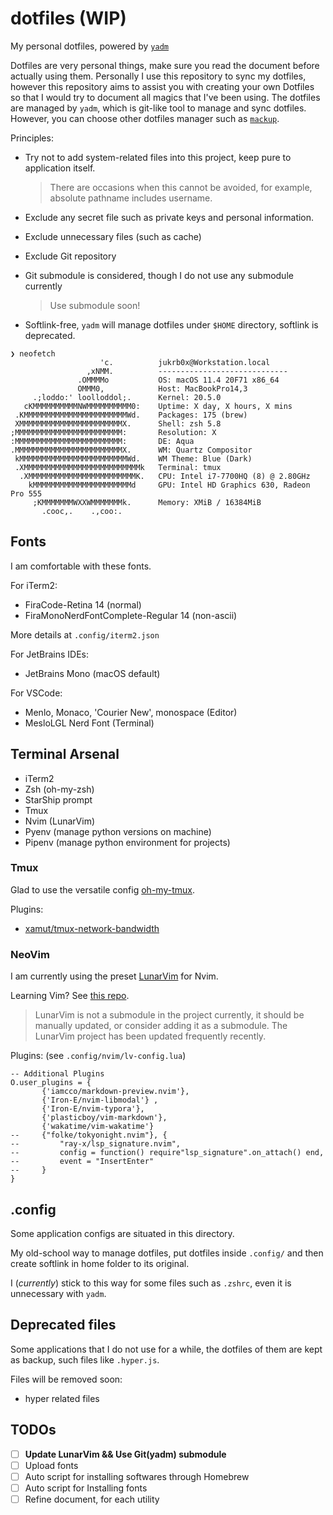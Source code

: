 # dotfiles (WIP)
My personal dotfiles, powered by [`yadm`](https://yadm.io/)

Dotfiles are very personal things, make sure you read the document before actually using them. Personally I use this repository to sync my dotfiles, however this repository aims to assist you with creating your own Dotfiles so that I would try to document all magics that I've been using. The dotfiles are managed by `yadm`, which is git-like tool to manage and sync dotfiles. However, you can choose other dotfiles manager such as [`mackup`](https://github.com/lra/mackup). 

Principles:
- Try not to add system-related files into this project, keep pure to application itself.

    > There are occasions when this cannot be avoided, for example, absolute pathname includes username.
- Exclude any secret file such as private keys and personal information.
- Exclude unnecessary files (such as cache)
- Exclude Git repository
- Git submodule is considered, though I do not use any submodule currently

    > Use submodule soon!
- Softlink-free, `yadm` will manage dotfiles under `$HOME` directory, softlink is deprecated.

```
❯ neofetch
                    'c.          jukrb0x@Workstation.local
                 ,xNMM.          -----------------------------
               .OMMMMo           OS: macOS 11.4 20F71 x86_64
               OMMM0,            Host: MacBookPro14,3
     .;loddo:' loolloddol;.      Kernel: 20.5.0
   cKMMMMMMMMMMNWMMMMMMMMMM0:    Uptime: X day, X hours, X mins
 .KMMMMMMMMMMMMMMMMMMMMMMMWd.    Packages: 175 (brew)
 XMMMMMMMMMMMMMMMMMMMMMMMX.      Shell: zsh 5.8
;MMMMMMMMMMMMMMMMMMMMMMMM:       Resolution: X
:MMMMMMMMMMMMMMMMMMMMMMMM:       DE: Aqua
.MMMMMMMMMMMMMMMMMMMMMMMMX.      WM: Quartz Compositor
 kMMMMMMMMMMMMMMMMMMMMMMMMWd.    WM Theme: Blue (Dark)
 .XMMMMMMMMMMMMMMMMMMMMMMMMMMk   Terminal: tmux
  .XMMMMMMMMMMMMMMMMMMMMMMMMK.   CPU: Intel i7-7700HQ (8) @ 2.80GHz
    kMMMMMMMMMMMMMMMMMMMMMMd     GPU: Intel HD Graphics 630, Radeon Pro 555
     ;KMMMMMMMWXXWMMMMMMMk.      Memory: XMiB / 16384MiB
       .cooc,.    .,coo:.

```

## Fonts
I am comfortable with these fonts.

For iTerm2:
- FiraCode-Retina 14 (normal)
- FiraMonoNerdFontComplete-Regular 14 (non-ascii)

More details at `.config/iterm2.json`

For JetBrains IDEs:
- JetBrains Mono (macOS default)

For VSCode:
- Menlo, Monaco, 'Courier New', monospace (Editor)
- MesloLGL Nerd Font (Terminal)

## Terminal Arsenal
- iTerm2
- Zsh (oh-my-zsh)
- StarShip prompt
- Tmux
- Nvim (LunarVim)
- Pyenv (manage python versions on machine)
- Pipenv (manage python environment for projects)

### Tmux
Glad to use the versatile config [oh-my-tmux](https://github.com/gpakosz/.tmux).

Plugins:
- [xamut/tmux-network-bandwidth](https://github.com/xamut/tmux-network-bandwidth)

### NeoVim
I am currently using the preset [LunarVim](https://github.com/ChristianChiarulli/LunarVim/) for Nvim.

Learning Vim? See [this repo](https://github.com/mhinz/vim-galore).

> LunarVim is not a submodule in the project currently, it should be manually updated, or consider adding it as a submodule. The LunarVim project has been updated frequently recently.

Plugins: (see `.config/nvim/lv-config.lua`)
```
-- Additional Plugins
O.user_plugins = {
       {'iamcco/markdown-preview.nvim'}, 
       {'Iron-E/nvim-libmodal'} ,
       {'Iron-E/nvim-typora'},
       {'plasticboy/vim-markdown'},
       {'wakatime/vim-wakatime'}
--     {"folke/tokyonight.nvim"}, {
--         "ray-x/lsp_signature.nvim",
--         config = function() require"lsp_signature".on_attach() end,
--         event = "InsertEnter"
--     }
}
```

## .config
Some application configs are situated in this directory.

My old-school way to manage dotfiles, put dotfiles inside `.config/` and then create softlink in home folder to its original.

I (*currently*) stick to this way for some files such as `.zshrc`, even it is unnecessary with `yadm`.

## Deprecated files
Some applications that I do not use for a while, the dotfiles of them are kept as backup, such files like `.hyper.js`.

Files will be removed soon:
- hyper related files

## TODOs
- [ ] **Update LunarVim && Use Git(yadm) submodule**
- [ ] Upload fonts
- [ ] Auto script for installing softwares through Homebrew
- [ ] Auto script for Installing fonts
- [ ] Refine document, for each utility
